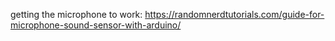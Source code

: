 getting the microphone to work:
https://randomnerdtutorials.com/guide-for-microphone-sound-sensor-with-arduino/
